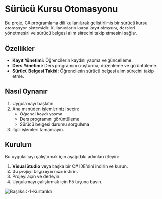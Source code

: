 # Sürücü Kursu Otomasyonu

Bu proje, C# programlama dili kullanılarak geliştirilmiş bir sürücü kursu otomasyon sistemidir. Kullanıcıların kursa kayıt olmasını, dersleri yönetmesini ve sürücü belgesi alım sürecini takip etmesini sağlar.

## Özellikler

- **Kayıt Yönetimi:** Öğrencilerin kaydını yapma ve güncelleme.
- **Ders Yönetimi:** Ders programını oluşturma, düzenleme ve görüntüleme.
- **Sürücü Belgesi Takibi:** Öğrencilerin sürücü belgesi alım sürecini takip etme.

## Nasıl Oynanır

1. Uygulamayı başlatın.
2. Ana menüden işlemlerinizi seçin:
   - Öğrenci kaydı yapma
   - Ders programını görüntüleme
   - Sürücü belgesi durumu sorgulama
3. İlgili işlemleri tamamlayın.

## Kurulum

Bu uygulamayı çalıştırmak için aşağıdaki adımları izleyin:

1. **Visual Studio** veya başka bir C# IDE'sini indirin ve kurun.
2. Bu projeyi bilgisayarınıza indirin.
3. Projeyi açın ve derleyin.
4. Uygulamayı çalıştırmak için F5 tuşuna basın.


![Başlıksız-1-Kurtarıldı](https://github.com/user-attachments/assets/afedc9b0-31d7-4cb1-be39-dc8e2a14c2ab)

 
